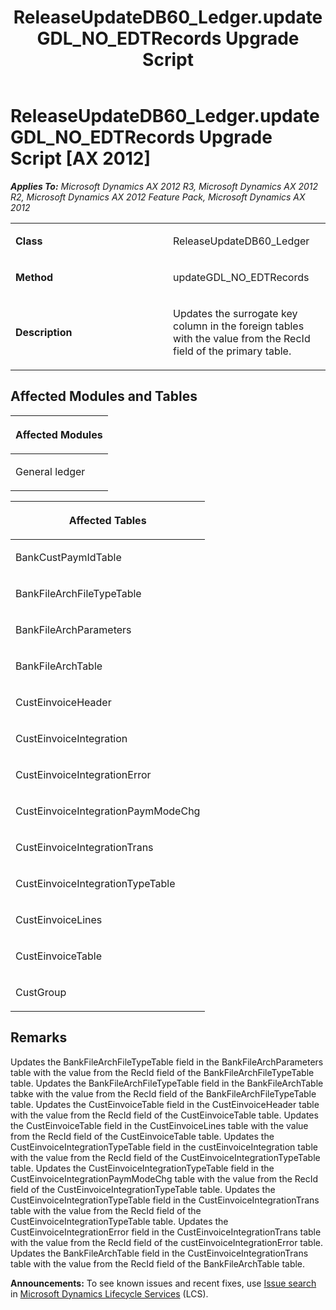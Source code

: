 ﻿---
title: ReleaseUpdateDB60_Ledger.updateGDL_NO_EDTRecords Upgrade Script
TOCTitle: ReleaseUpdateDB60_Ledger.updateGDL_NO_EDTRecords Upgrade Script
ms:assetid: cd9c0d8a-4348-6e03-687b-f4dc1accf555
ms:mtpsurl: https://msdn.microsoft.com/en-us/library/JJ719733(v=AX.60)
ms:contentKeyID: 49711299
ms.date: 05/18/2015
mtps_version: v=AX.60
---

# ReleaseUpdateDB60\_Ledger.updateGDL\_NO\_EDTRecords Upgrade Script [AX 2012]


_**Applies To:** Microsoft Dynamics AX 2012 R3, Microsoft Dynamics AX 2012 R2, Microsoft Dynamics AX 2012 Feature Pack, Microsoft Dynamics AX 2012_

<table>
<colgroup>
<col style="width: 50%" />
<col style="width: 50%" />
</colgroup>
<tbody>
<tr class="odd">
<td><p><strong>Class</strong></p></td>
<td><p>ReleaseUpdateDB60_Ledger</p></td>
</tr>
<tr class="even">
<td><p><strong>Method</strong></p></td>
<td><p>updateGDL_NO_EDTRecords</p></td>
</tr>
<tr class="odd">
<td><p><strong>Description</strong></p></td>
<td><p>Updates the surrogate key column in the foreign tables with the value from the RecId field of the primary table.</p></td>
</tr>
</tbody>
</table>


## Affected Modules and Tables

<table>
<colgroup>
<col style="width: 100%" />
</colgroup>
<thead>
<tr class="header">
<th><p>Affected Modules</p></th>
</tr>
</thead>
<tbody>
<tr class="odd">
<td><p>General ledger</p></td>
</tr>
</tbody>
</table>


<table>
<colgroup>
<col style="width: 100%" />
</colgroup>
<thead>
<tr class="header">
<th><p>Affected Tables</p></th>
</tr>
</thead>
<tbody>
<tr class="odd">
<td><p>BankCustPaymIdTable</p></td>
</tr>
<tr class="even">
<td><p>BankFileArchFileTypeTable</p></td>
</tr>
<tr class="odd">
<td><p>BankFileArchParameters</p></td>
</tr>
<tr class="even">
<td><p>BankFileArchTable</p></td>
</tr>
<tr class="odd">
<td><p>CustEinvoiceHeader</p></td>
</tr>
<tr class="even">
<td><p>CustEinvoiceIntegration</p></td>
</tr>
<tr class="odd">
<td><p>CustEinvoiceIntegrationError</p></td>
</tr>
<tr class="even">
<td><p>CustEinvoiceIntegrationPaymModeChg</p></td>
</tr>
<tr class="odd">
<td><p>CustEinvoiceIntegrationTrans</p></td>
</tr>
<tr class="even">
<td><p>CustEinvoiceIntegrationTypeTable</p></td>
</tr>
<tr class="odd">
<td><p>CustEinvoiceLines</p></td>
</tr>
<tr class="even">
<td><p>CustEinvoiceTable</p></td>
</tr>
<tr class="odd">
<td><p>CustGroup</p></td>
</tr>
</tbody>
</table>


## Remarks

Updates the BankFileArchFileTypeTable field in the BankFileArchParameters table with the value from the RecId field of the BankFileArchFileTypeTable table. Updates the BankFileArchFileTypeTable field in the BankFileArchTable tabke with the value from the RecId field of the BankFileArchFileTypeTable table. Updates the CustEinvoiceTable field in the CustEinvoiceHeader table with the value from the RecId field of the CustEinvoiceTable table. Updates the CustEinvoiceTable field in the CustEinvoiceLines table with the value from the RecId field of the CustEinvoiceTable table. Updates the CustEinvoiceIntegrationTypeTable field in the custEinvoiceIntegration table with the value from the RecId field of the CustEinvoiceIntegrationTypeTable table. Updates the CustEinvoiceIntegrationTypeTable field in the CustEinvoiceIntegrationPaymModeChg table with the value from the RecId field of the CustEinvoiceIntegrationTypeTable table. Updates the CustEinvoiceIntegrationTypeTable field in the CustEinvoiceIntegrationTrans table with the value from the RecId field of the CustEinvoiceIntegrationTypeTable table. Updates the CustEinvoiceIntegrationError field in the CustEinvoiceIntegrationTrans table with the value from the RecId field of the custEinvoiceIntegrationError table. Updates the BankFileArchTable field in the CustEinvoiceIntegrationTrans table with the value from the RecId field of the BankFileArchTable table.

  
**Announcements:** To see known issues and recent fixes, use [Issue search](http://go.microsoft.com/fwlink/?linkid=389258) in [Microsoft Dynamics Lifecycle Services](http://go.microsoft.com/fwlink/?linkid=306505) (LCS).


